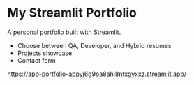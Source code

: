 # My Streamlit Portfolio
A personal portfolio built with Streamlit.  
- Choose between QA, Developer, and Hybrid resumes  
- Projects showcase  
- Contact form  


https://app-portfolio-appyj6g9oa8ahi8ntxgyxxz.streamlit.app/
